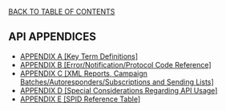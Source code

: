<a href="/1.3/README.md">BACK TO TABLE OF CONTENTS</a>


<h2> API APPENDICES </h2>

<ul>

<li><a href="APPENDIX_A.md">APPENDIX A [Key Term Definitions]</a></li>
<li><a href="APPENDIX_B.md">APPENDIX B [Error/Notification/Protocol Code Reference]</a></li>
<li><a href="APPENDIX_C.md">APPENDIX C [XML Reports, Campaign Batches/Autoresponders/Subscriptions and Sending Lists]</a></li>
<li><a href="APPENDIX_D.md">APPENDIX D [Special Considerations Regarding API Usage]</a></li>
<li><a href="APPENDIX_E.md">APPENDIX E [SPID Reference Table]</a></li>

</ul>
